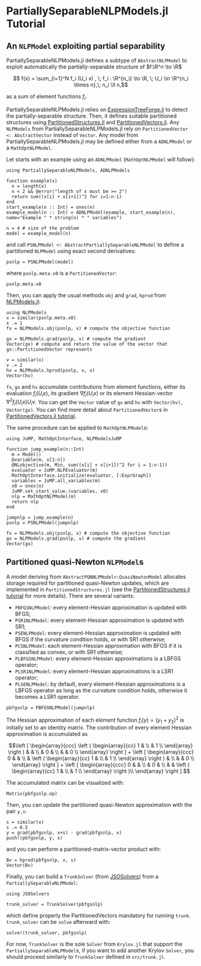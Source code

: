 # PartiallySeparableNLPModels.jl Tutorial

## An `NLPModel` exploiting partial separability
PartiallySeparableNLPModels.jl defines a subtype of `AbstractNLPModel` to exploit automatically the partially-separable structure of $f:\R^n \to \R$
```math
 f(x) = \sum_{i=1}^N f_i (U_i x) , \; f_i : \R^{n_i} \to \R, \; U_i \in \R^{n_i \times n},\; n_i \ll n,
```
as a sum of element functions $f_i$.

PartiallySeparableNLPModels.jl relies on [ExpressionTreeForge.jl](https://github.com/JuliaSmoothOptimizers/ExpressionTreeForge.jl) to detect the partially-separable structure. Then, it defines suitable partitioned structures using [PartitionedStructures.jl](https://github.com/JuliaSmoothOptimizers/PartitionedStructures.jl) and [PartitionedVectors.jl](https://github.com/paraynaud/PartitionedVectors.jl).
Any `NLPModels` from PartiallySeparableNLPModels.jl rely on `PartitionedVector <: AbstractVector` instead of `Vector`.
Any model from PartiallySeparableNLPModels.jl may be defined either from a `ADNLPModel` or a `MathOptNLPModel`.

Let starts with an example using an `ADNLPModel` (`MathOptNLPModel` will follow):
```@example PSNLP
using PartiallySeparableNLPModels, ADNLPModels

function example(x)
  n = length(x)
  n < 2 && @error("length of x must be >= 2")
  return sum((x[i] + x[i+1])^2 for i=1:n-1)
end 
start_example(n :: Int) = ones(n)
example_model(n :: Int) = ADNLPModel(example, start_example(n), name="Example " * string(n) * " variables")

n = 4 # size of the problem
model = example_model(n)
```
and call `PSNLPModel <: AbstractPartiallySeparableNLPModel` to define a partitioned `NLPModel` using exact second derivatives:
```@example PSNLP
psnlp = PSNLPModel(model)
```
where `psnlp.meta.x0` is a `PartitionedVector`:
```@example PSNLP
psnlp.meta.x0
```

Then, you can apply the usual methods `obj` and `grad`, `hprod` from [NLPModels.jl](https://github.com/JuliaSmoothOptimizers/NLPModels.jl):
```@example PSNLP
using NLPModels
x = similar(psnlp.meta.x0)
x .= 1
fx = NLPModels.obj(psnlp, x) # compute the objective function
```

```@example PSNLP
gx = NLPModels.grad(psnlp, x) # compute the gradient
Vector(gx) # compute and return the value of the vector that gx::PartitionedVector represents
```

```@example PSNLP
v = similar(x)
v .= 2
hv = NLPModels.hprod(psnlp, x, v)
Vector(hv)
```
`fx`, `gx` and `hv` accumulate contributions from element functions, either its evaluation $f_i(U_ix)$, its gradient $\nabla f_i(U_ix)$ or its element Hessian-vector $\nabla^2 f_i(U_i x) U_i v$.
You can get the `Vector` value of `gx` and `hv` with `Vector(hv), Vector(gx)`.
You can find more detail about `PartitionedVector`s in [PartitionedVectors.jl tutorial](https://paraynaud.github.io/PartitionedVectors.jl/stable/).

The same procedure can be applied to `MathOptNLPModel`s:
```@example PSNLP
using JuMP, MathOptInterface, NLPModelsJuMP

function jump_example(n::Int)
  m = Model()
  @variable(m, x[1:n])
  @NLobjective(m, Min, sum((x[i] + x[i+1])^2 for i = 1:n-1))
  evaluator = JuMP.NLPEvaluator(m)
  MathOptInterface.initialize(evaluator, [:ExprGraph])
  variables = JuMP.all_variables(m)
  x0 = ones(n)
  JuMP.set_start_value.(variables, x0)
  nlp = MathOptNLPModel(m)
  return nlp
end

jumpnlp = jump_example(n)
psnlp = PSNLPModel(jumpnlp)

fx = NLPModels.obj(psnlp, x) # compute the objective function
gx = NLPModels.grad(psnlp, x) # compute the gradient
Vector(gx)
```

## Partitioned quasi-Newton `NLPModel`s
A model deriving from `AbstractPQNNLPModel<:QuasiNewtonModel` allocates storage required for partitioned quasi-Newton updates, which are implemented in `PartitionedStructures.jl` (see the [PartitionedStructures.jl tutorial](https://juliasmoothoptimizers.github.io/PartitionedStructures.jl/stable/tutorial/) for more details).
There are several variants:
* `PBFGSNLPModel`: every element-Hessian approximation is updated with BFGS;
* `PSR1NLPModel`: every element-Hessian approximation is updated with SR1;
* `PSENLPModel`: every element-Hessian approximation is updated with BFGS if the curvature condition holds, or with SR1 otherwise;
* `PCSNLPModel`: each element-Hessian approximation with BFGS if it is classified as convex, or with SR1 otherwise;
* `PLBFGSNLPModel`: every element-Hessian approximations is a LBFGS operator;
* `PLSR1NLPModel`: every element-Hessian approximations is a LSR1 operator;
* `PLSENLPModel`: by default, every element-Hessian approximations is a LBFGS operator as long as the curvature condition holds, otherwise it becomes a LSR1 operator.

```@example PSNLP
pbfgsnlp = PBFGSNLPModel(jumpnlp)
```

The Hessian approximation of each element function $f_i (y) = (y_1 + y_2)^2$ is initially set to an identity matrix. 
The contribution of every element Hessian approximation is accumulated as
```math
\left [
\begin{array}{ccc}
  \left ( \begin{array}{cc}
    1 & \\
    & 1 \\ 
  \end{array} \right ) & & \\
  & 0 & \\
  & & 0 \\
\end{array}
\right ] 
+ 
\left [
\begin{array}{ccc}
  0 & & \\
  & \left ( \begin{array}{cc}
    1 & \\
    & 1 \\ 
  \end{array} \right ) & \\
  & & 0 \\
\end{array}
\right ]
+ 
\left [
\begin{array}{ccc}
  0 & & \\
  & 0 & \\
  & & \left ( \begin{array}{cc}
    1 & \\
    & 1 \\ 
  \end{array} \right )\\
\end{array}
\right ].
```
The accumulated matrix can be visualized with:
```@example PSNLP
Matrix(pbfgsnlp.op)
```

Then, you can update the partitioned quasi-Newton approximation with the pair `y,s`:
```@example PSNLP
s = similar(x)
s .= 0.5
y = grad(pbfgsnlp, x+s) - grad(pbfgsnlp, x)
push!(pbfgsnlp, y, s)
```
and you can perform a partitioned-matrix-vector product with:
```@example PSNLP
Bv = hprod(pbfgsnlp, x, s)
Vector(Bv)
```

Finally, you can build a `TrunkSolver` (from [JSOSolvers](https://github.com/JuliaSmoothOptimizers/JSOSolvers.jl)) from a `PartiallySeparableNLPModel`:
```@example PSNLP
using JSOSolvers

trunk_solver = TrunkSolver(pbfgsnlp)
```
which define properly the PartitionedVectors mandatory for running `trunk`.
`trunk_solver` can be `solve` afterward with:
```@example PSNLP
solve!(trunk_solver, pbfgsnlp)
```

For now, `TrunkSolver` is the sole `Solver` from `Krylov.jl` that support the `PartiallySeparableNLPModel`s, if you want to add another Krylov `Solver`, you should proceed similarly to `TrunkSolver` defined in `src/trunk.jl`.